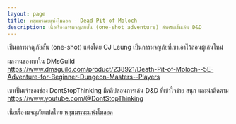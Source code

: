 ```yaml
---
layout: page
title: หลุมมรณะแห่งโมลอค - Dead Pit of Moloch
description: เนื้อเรื่องการผจญภัยสั้น (one-shot adventure) สำหรับเริ่มเล่น D&D 
---
```


เป็นการผจญภัยสั้น (one-shot) แต่งโดย CJ Leung เป็นการผจญภัยที่เขาเอาไว้สอนผู้เล่นใหม่

ผลงานของเขาใน DMsGuild  
https://www.dmsguild.com/product/238921/Death-Pit-of-Moloch--5E-Adventure-for-Beginner-Dungeon-Masters--Players

เขาเป็นเจ้าของช่อง DontStopThinking มีคลิปสอนการเล่น D&D ที่เข้าใจง่าย สนุก และน่าติดตาม  
https://www.youtube.com/@DontStopThinking

เนื้อเรื่องผจญภัยแปลไทย [หลุมมรณะแห่งโมลอค](../dead-pit-of-moloch.pdf)